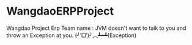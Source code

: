 # WangdaoERPProject
Wangdao  Project Erp
Team name : JVM doesn't want to talk to you and throw an Exception at you.
(╯‵□′)╯︵┻━┻(Exception)
